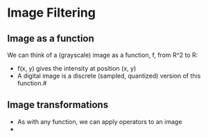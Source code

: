 # Image Filtering

## Image as a function
We can think of a (grayscale) image as a function, f, from R^2 to R:
- f(x, y) gives the intensity at position (x, y)
- A digital image is a discrete (sampled, quantized) version of this function.#

## Image transformations
- As with any function, we can apply operators to an image
- 